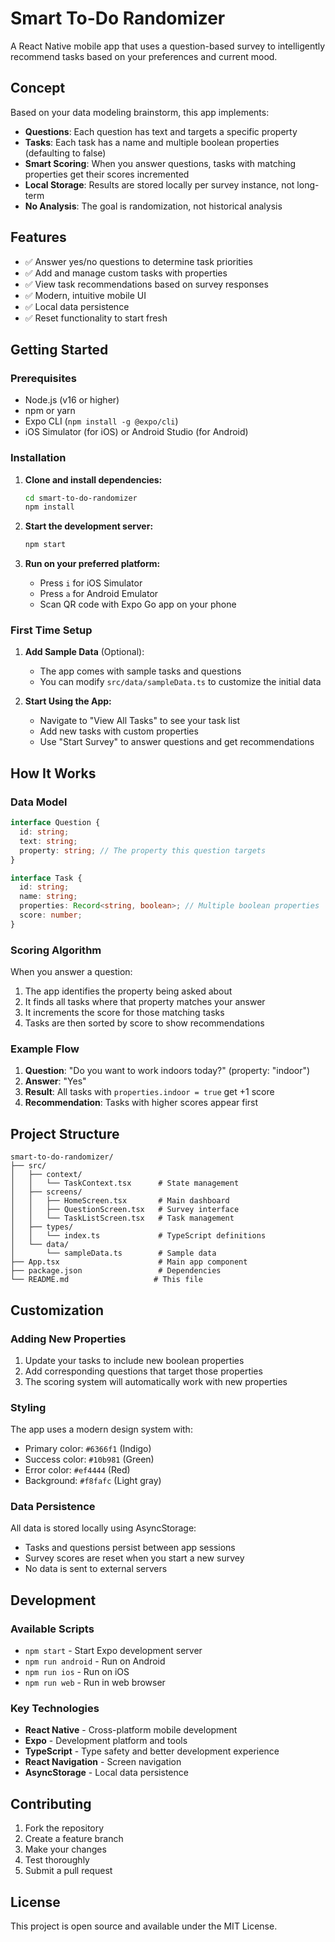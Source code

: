 # Smart To-Do Randomizer

A React Native mobile app that uses a question-based survey to intelligently recommend tasks based on your preferences and current mood.

## Concept

Based on your data modeling brainstorm, this app implements:

- **Questions**: Each question has text and targets a specific property
- **Tasks**: Each task has a name and multiple boolean properties (defaulting to false)
- **Smart Scoring**: When you answer questions, tasks with matching properties get their scores incremented
- **Local Storage**: Results are stored locally per survey instance, not long-term
- **No Analysis**: The goal is randomization, not historical analysis

## Features

- ✅ Answer yes/no questions to determine task priorities
- ✅ Add and manage custom tasks with properties
- ✅ View task recommendations based on survey responses
- ✅ Modern, intuitive mobile UI
- ✅ Local data persistence
- ✅ Reset functionality to start fresh

## Getting Started

### Prerequisites

- Node.js (v16 or higher)
- npm or yarn
- Expo CLI (`npm install -g @expo/cli`)
- iOS Simulator (for iOS) or Android Studio (for Android)

### Installation

1. **Clone and install dependencies:**
   ```bash
   cd smart-to-do-randomizer
   npm install
   ```

2. **Start the development server:**
   ```bash
   npm start
   ```

3. **Run on your preferred platform:**
   - Press `i` for iOS Simulator
   - Press `a` for Android Emulator
   - Scan QR code with Expo Go app on your phone

### First Time Setup

1. **Add Sample Data** (Optional):
   - The app comes with sample tasks and questions
   - You can modify `src/data/sampleData.ts` to customize the initial data

2. **Start Using the App:**
   - Navigate to "View All Tasks" to see your task list
   - Add new tasks with custom properties
   - Use "Start Survey" to answer questions and get recommendations

## How It Works

### Data Model

```typescript
interface Question {
  id: string;
  text: string;
  property: string; // The property this question targets
}

interface Task {
  id: string;
  name: string;
  properties: Record<string, boolean>; // Multiple boolean properties
  score: number;
}
```

### Scoring Algorithm

When you answer a question:
1. The app identifies the property being asked about
2. It finds all tasks where that property matches your answer
3. It increments the score for those matching tasks
4. Tasks are then sorted by score to show recommendations

### Example Flow

1. **Question**: "Do you want to work indoors today?" (property: "indoor")
2. **Answer**: "Yes"
3. **Result**: All tasks with `properties.indoor = true` get +1 score
4. **Recommendation**: Tasks with higher scores appear first

## Project Structure

```
smart-to-do-randomizer/
├── src/
│   ├── context/
│   │   └── TaskContext.tsx      # State management
│   ├── screens/
│   │   ├── HomeScreen.tsx       # Main dashboard
│   │   ├── QuestionScreen.tsx   # Survey interface
│   │   └── TaskListScreen.tsx   # Task management
│   ├── types/
│   │   └── index.ts             # TypeScript definitions
│   └── data/
│       └── sampleData.ts        # Sample data
├── App.tsx                      # Main app component
├── package.json                 # Dependencies
└── README.md                   # This file
```

## Customization

### Adding New Properties

1. Update your tasks to include new boolean properties
2. Add corresponding questions that target those properties
3. The scoring system will automatically work with new properties

### Styling

The app uses a modern design system with:
- Primary color: `#6366f1` (Indigo)
- Success color: `#10b981` (Green)
- Error color: `#ef4444` (Red)
- Background: `#f8fafc` (Light gray)

### Data Persistence

All data is stored locally using AsyncStorage:
- Tasks and questions persist between app sessions
- Survey scores are reset when you start a new survey
- No data is sent to external servers

## Development

### Available Scripts

- `npm start` - Start Expo development server
- `npm run android` - Run on Android
- `npm run ios` - Run on iOS
- `npm run web` - Run in web browser

### Key Technologies

- **React Native** - Cross-platform mobile development
- **Expo** - Development platform and tools
- **TypeScript** - Type safety and better development experience
- **React Navigation** - Screen navigation
- **AsyncStorage** - Local data persistence

## Contributing

1. Fork the repository
2. Create a feature branch
3. Make your changes
4. Test thoroughly
5. Submit a pull request

## License

This project is open source and available under the MIT License.
